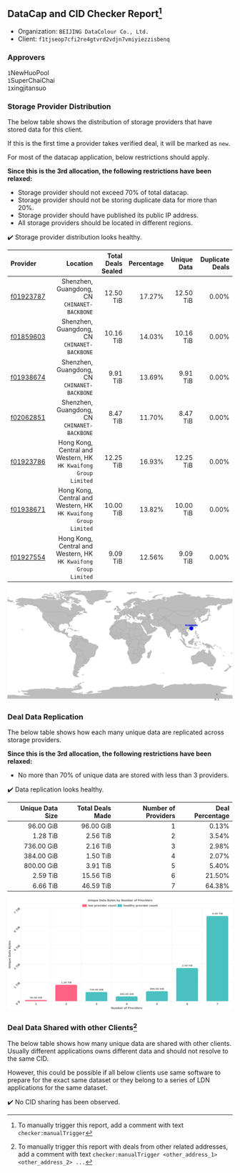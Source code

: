 ## DataCap and CID Checker Report[^1]
 - Organization: `BEIJING DataColour Co., Ltd.`
 - Client: `f1tjseop7cfi2re4gtvrd2vdjn7vmiyiezzisbenq`
### Approvers
`1`NewHuoPool<br/>`1`SuperChaiChai<br/>`1`xingjitansuo

### Storage Provider Distribution
The below table shows the distribution of storage providers that have stored data for this client.

If this is the first time a provider takes verified deal, it will be marked as `new`.

For most of the datacap application, below restrictions should apply.

**Since this is the 3rd allocation, the following restrictions have been relaxed:**
 - Storage provider should not exceed 70% of total datacap.
 - Storage provider should not be storing duplicate data for more than 20%.
 - Storage provider should have published its public IP address.
 - All storage providers should be located in different regions.

✔️ Storage provider distribution looks healthy.

| Provider                                              |                                                           Location | Total Deals Sealed | Percentage | Unique Data | Duplicate Deals |
| :---------------------------------------------------- | -----------------------------------------------------------------: | -----------------: | ---------: | ----------: | --------------: |
| [f01923787](https://filfox.info/en/address/f01923787) |                    Shenzhen, Guangdong, CN<br/>`CHINANET-BACKBONE` |          12.50 TiB |     17.27% |   12.50 TiB |           0.00% |
| [f01859603](https://filfox.info/en/address/f01859603) |                    Shenzhen, Guangdong, CN<br/>`CHINANET-BACKBONE` |          10.16 TiB |     14.03% |   10.16 TiB |           0.00% |
| [f01938674](https://filfox.info/en/address/f01938674) |                    Shenzhen, Guangdong, CN<br/>`CHINANET-BACKBONE` |           9.91 TiB |     13.69% |    9.91 TiB |           0.00% |
| [f02062851](https://filfox.info/en/address/f02062851) |                    Shenzhen, Guangdong, CN<br/>`CHINANET-BACKBONE` |           8.47 TiB |     11.70% |    8.47 TiB |           0.00% |
| [f01923786](https://filfox.info/en/address/f01923786) | Hong Kong, Central and Western, HK<br/>`HK Kwaifong Group Limited` |          12.25 TiB |     16.93% |   12.25 TiB |           0.00% |
| [f01938671](https://filfox.info/en/address/f01938671) | Hong Kong, Central and Western, HK<br/>`HK Kwaifong Group Limited` |          10.00 TiB |     13.82% |   10.00 TiB |           0.00% |
| [f01927554](https://filfox.info/en/address/f01927554) | Hong Kong, Central and Western, HK<br/>`HK Kwaifong Group Limited` |           9.09 TiB |     12.56% |    9.09 TiB |           0.00% |

<img src="https://raw.githubusercontent.com/data-preservation-programs/filplus-checker-assets/main/filecoin-project/filecoin-plus-large-datasets/issues/1358/1679912959670.png"/>

### Deal Data Replication
The below table shows how each many unique data are replicated across storage providers.


**Since this is the 3rd allocation, the following restrictions have been relaxed:**
- No more than 70% of unique data are stored with less than 3 providers.

✔️ Data replication looks healthy.

| Unique Data Size | Total Deals Made | Number of Providers | Deal Percentage |
| ---------------: | ---------------: | ------------------: | --------------: |
|        96.00 GiB |        96.00 GiB |                   1 |           0.13% |
|         1.28 TiB |         2.56 TiB |                   2 |           3.54% |
|       736.00 GiB |         2.16 TiB |                   3 |           2.98% |
|       384.00 GiB |         1.50 TiB |                   4 |           2.07% |
|       800.00 GiB |         3.91 TiB |                   5 |           5.40% |
|         2.59 TiB |        15.56 TiB |                   6 |          21.50% |
|         6.66 TiB |        46.59 TiB |                   7 |          64.38% |

<img src="https://raw.githubusercontent.com/data-preservation-programs/filplus-checker-assets/main/filecoin-project/filecoin-plus-large-datasets/issues/1358/1679912960461.png"/>

### Deal Data Shared with other Clients[^3]
The below table shows how many unique data are shared with other clients.
Usually different applications owns different data and should not resolve to the same CID.

However, this could be possible if all below clients use same software to prepare for the exact same dataset or they belong to a series of LDN applications for the same dataset.

✔️ No CID sharing has been observed.

[^1]: To manually trigger this report, add a comment with text `checker:manualTrigger`

[^2]: Deals from those addresses are combined into this report as they are specified with `checker:manualTrigger`

[^3]: To manually trigger this report with deals from other related addresses, add a comment with text `checker:manualTrigger <other_address_1> <other_address_2> ...`
